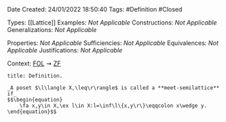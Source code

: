 <br />
<br />

Date Created: 24/01/2022 18:50:40
Tags: #Definition #Closed 

Types: [[Lattice]]
Examples: _Not Applicable_ 
Constructions: _Not Applicable_
Generalizations: _Not Applicable_

Properties: _Not Applicable_
Sufficiencies: _Not Applicable_
Equivalences: _Not Applicable_
Justifications: _Not Applicable_

Context: [$\textrm{FOL}$](obsidian://open?file=First%20Order%20Logic)$\,\,\rightsquigarrow\,\,$[$\textrm{ZF}$](obsidian://open?file=Zermelo-Fraenkel%20Set%20Theory)

``` ad-Definition
title: Definition.

_A poset $\l\langle X,\leq\r\rangle$ is called a **meet-semilattice** if_
$$\begin{equation}
    \fa x,y\in X,\ex l\in X:l=\inf\l\{x,y\r\}\eqqcolon x\wedge y.
\end{equation}$$

```

